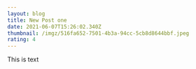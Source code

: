 ```yaml
---
layout: blog
title: New Post one
date: 2021-06-07T15:26:02.340Z
thumbnail: /imgz/516fa652-7501-4b3a-94cc-5cb8d8644bbf.jpeg
rating: 4
---
```

This is text